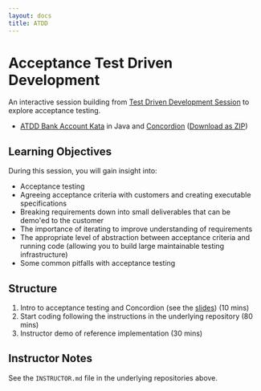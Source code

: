 ```yaml
---
layout: docs
title: ATDD
---
```


# Acceptance Test Driven Development

An interactive session building from [Test Driven Development Session](../01/tdd.html) to explore acceptance testing.

 * [ATDD Bank Account Kata]() in Java and [Concordion](https://concordion.org/) ([Download as ZIP](https://github.com/xp-dojo/atdd-bank-account/archive/master.zip))


## Learning Objectives

During this session, you will gain insight into:

 * Acceptance testing 
 * Agreeing acceptance criteria with customers and creating executable specifications
 * Breaking requirements down into small deliverables that can be demo'ed to the customer
 * The importance of iterating to improve understanding of requirements
 * The appropriate level of abstraction between acceptance criteria and running code (allowing you to build large maintainable testing infrastructure)
 * Some common pitfalls with acceptance testing
 

## Structure 

 1. Intro to acceptance testing and Concordion (see the [slides]()) (10 mins)
 1. Start coding following the instructions in the underlying repository (80 mins)
 1. Instructor demo of reference implementation (30 mins)


## Instructor Notes

See the `INSTRUCTOR.md` file in the underlying repositories above.